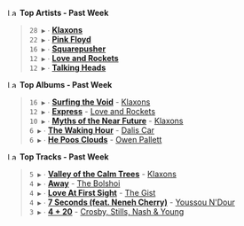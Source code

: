 <!--START_LASTFM_ARTISTS:{"period": "7day", "rows": 5}-->
<a href="https://last.fm" target="_blank"><img src="https://user-images.githubusercontent.com/17434202/215290617-e793598d-d7c9-428f-9975-156db1ba89cc.svg" alt="Last.fm Logo" width="18" height="13"/></a> **Top Artists - Past Week**

> `28 ▶️` ∙ **[Klaxons](https://www.last.fm/music/Klaxons)**<br/>
> `22 ▶️` ∙ **[Pink Floyd](https://www.last.fm/music/Pink+Floyd)**<br/>
> `16 ▶️` ∙ **[Squarepusher](https://www.last.fm/music/Squarepusher)**<br/>
> `12 ▶️` ∙ **[Love and Rockets](https://www.last.fm/music/Love+and+Rockets)**<br/>
> `12 ▶️` ∙ **[Talking Heads](https://www.last.fm/music/Talking+Heads)**<br/>
<!--END_LASTFM_ARTISTS-->

<!--START_LASTFM_ALBUMS:{"period": "7day", "rows": 5}-->
<a href="https://last.fm" target="_blank"><img src="https://user-images.githubusercontent.com/17434202/215290617-e793598d-d7c9-428f-9975-156db1ba89cc.svg" alt="Last.fm Logo" width="18" height="13"/></a> **Top Albums - Past Week**

> `16 ▶️` ∙ **[Surfing the Void](https://www.last.fm/music/Klaxons/Surfing+the+Void)** - [Klaxons](https://www.last.fm/music/Klaxons)<br/>
> `12 ▶️` ∙ **[Express](https://www.last.fm/music/Love+and+Rockets/Express)** - [Love and Rockets](https://www.last.fm/music/Love+and+Rockets)<br/>
> `10 ▶️` ∙ **[Myths of the Near Future](https://www.last.fm/music/Klaxons/Myths+of+the+Near+Future)** - [Klaxons](https://www.last.fm/music/Klaxons)<br/>
> `6 ▶️` ∙ **[The Waking Hour](https://www.last.fm/music/Dalis+Car/The+Waking+Hour)** - [Dalis Car](https://www.last.fm/music/Dalis+Car)<br/>
> `6 ▶️` ∙ **[He Poos Clouds](https://www.last.fm/music/Owen+Pallett/He+Poos+Clouds)** - [Owen Pallett](https://www.last.fm/music/Owen+Pallett)<br/>
<!--END_LASTFM_ALBUMS-->

<!--START_LASTFM_TRACKS:{"period": "7day", "rows": 5}-->
<a href="https://last.fm" target="_blank"><img src="https://user-images.githubusercontent.com/17434202/215290617-e793598d-d7c9-428f-9975-156db1ba89cc.svg" alt="Last.fm Logo" width="18" height="13"/></a> **Top Tracks - Past Week**

> `5 ▶️` ∙ **[Valley of the Calm Trees](https://www.last.fm/music/Klaxons/_/Valley+of+the+Calm+Trees)** - [Klaxons](https://www.last.fm/music/Klaxons)<br/>
> `4 ▶️` ∙ **[Away](https://www.last.fm/music/The+Bolshoi/_/Away)** - [The Bolshoi](https://www.last.fm/music/The+Bolshoi)<br/>
> `4 ▶️` ∙ **[Love At First Sight](https://www.last.fm/music/The+Gist/_/Love+At+First+Sight)** - [The Gist](https://www.last.fm/music/The+Gist)<br/>
> `4 ▶️` ∙ **[7 Seconds (feat. Neneh Cherry)](https://www.last.fm/music/Youssou+N%27Dour/_/7+Seconds+(feat.+Neneh+Cherry))** - [Youssou N'Dour](https://www.last.fm/music/Youssou+N%27Dour)<br/>
> `3 ▶️` ∙ **[4 + 20](https://www.last.fm/music/Crosby,+Stills,+Nash+&+Young/_/4+%252B+20)** - [Crosby, Stills, Nash & Young](https://www.last.fm/music/Crosby,+Stills,+Nash+&+Young)<br/>
<!--END_LASTFM_TRACKS-->